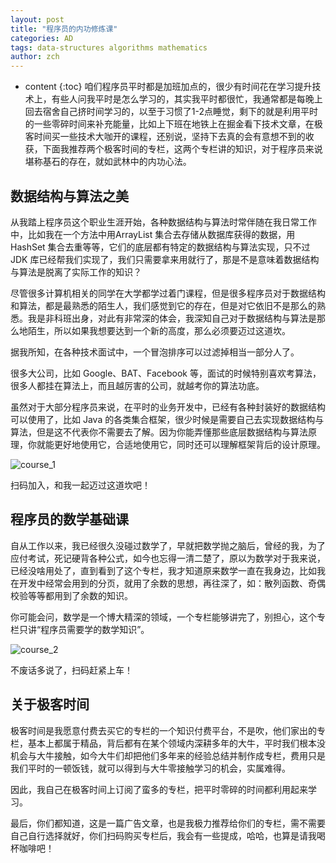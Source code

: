 ```yaml
---
layout: post
title: "程序员的内功修炼课"
categories: AD
tags: data-structures algorithms mathematics
author: zch
---
```


* content
{:toc}
咱们程序员平时都是加班加点的，很少有时间花在学习提升技术上，有些人问我平时是怎么学习的，其实我平时都很忙，我通常都是每晚上回去宿舍自己挤时间学习的，以至于习惯了1-2点睡觉，剩下的就是利用平时的一些零碎时间来补充能量，比如上下班在地铁上在掘金看下技术文章，在极客时间买一些技术大咖开的课程，还别说，坚持下去真的会有意想不到的收获，下面我推荐两个极客时间的专栏，这两个专栏讲的知识，对于程序员来说堪称基石的存在，就如武林中的内功心法。











## 数据结构与算法之美



从我踏上程序员这个职业生涯开始，各种数据结构与算法时常伴随在我日常工作中，比如我在一个方法中用ArrayList 集合去存储从数据库获得的数据，用 HashSet 集合去重等等，它们的底层都有特定的数据结构与算法实现，只不过 JDK 库已经帮我们实现了，我们只需要拿来用就行了，那是不是意味着数据结构与算法是脱离了实际工作的知识？

尽管很多计算机相关的同学在大学都学过着门课程，但是很多程序员对于数据结构和算法，都是最熟悉的陌生人，我们感觉到它的存在，但是对它依旧不是那么的熟悉。我是非科班出身，对此有非常深的体会，我深知自己对于数据结构与算法是那么地陌生，所以如果我想要达到一个新的高度，那么必须要迈过这道坎。

据我所知，在各种技术面试中，一个冒泡排序可以过滤掉相当一部分人了。

很多大公司，比如 Google、BAT、Facebook 等，面试的时候特别喜欢考算法，很多人都挂在算法上，而且越厉害的公司，就越考你的算法功底。

虽然对于大部分程序员来说，在平时的业务开发中，已经有各种封装好的数据结构可以使用了，比如 Java 的各类集合框架，很少时候是需要自己去实现数据结构与算法，但是这不代表你不需要去了解。因为你能弄懂那些底层数据结构与算法原理，你就能更好地使用它，合适地使用它，同时还可以理解框架背后的设计原理。

![course_1](https://raw.githubusercontent.com/objcoding/objcoding.github.io/master/images/course_1.jpeg)

扫码加入，和我一起迈过这道坎吧！



## 程序员的数学基础课



自从工作以来，我已经很久没碰过数学了，早就把数学抛之脑后，曾经的我，为了应付考试，死记硬背各种公式，如今也忘得一清二楚了，原以为数学对于我来说，已经没啥用处了，直到看到了这个专栏，我才知道原来数学一直在我身边，比如我在开发中经常会用到的分页，就用了余数的思想，再往深了，如：散列函数、奇偶校验等等都用到了余数的知识。

你可能会问，数学是一个博大精深的领域，一个专栏能够讲完了，别担心，这个专栏只讲“程序员需要学的数学知识”。



![course_2](https://raw.githubusercontent.com/objcoding/objcoding.github.io/master/images/course_2.jpeg)



不废话多说了，扫码赶紧上车！





## 关于极客时间

极客时间是我愿意付费去买它的专栏的一个知识付费平台，不是吹，他们家出的专栏，基本上都属于精品，背后都有在某个领域内深耕多年的大牛，平时我们根本没机会与大牛接触，如今大牛们却把他们多年来的经验总结并制作成专栏，费用只是我们平时的一顿饭钱，就可以得到与大牛零接触学习的机会，实属难得。

因此，我自己在极客时间上订阅了蛮多的专栏，把平时零碎的时间都利用起来学习。

最后，你们都知道，这是一篇广告文章，也是我极力推荐给你们的专栏，需不需要自己自行选择就好，你们扫码购买专栏后，我会有一些提成，哈哈，也算是请我喝杯咖啡吧！